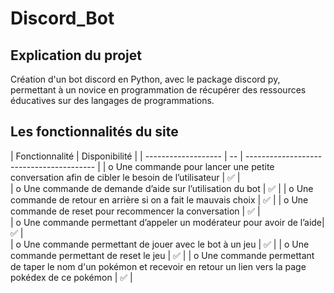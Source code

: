 # Discord_Bot

## Explication du projet

Création d'un bot discord en Python, avec le package discord py, permettant à un novice en programmation de récupérer des ressources 
éducatives sur des langages de programmations.


## Les fonctionnalités du site

| Fonctionnalité             | Disponibilité | 
| ------------------- | -- | ---------------------------------------- | 
| o	Une commande pour lancer une petite conversation afin de cibler le besoin de l’utilisateur       | ✅ |  
| o	Une commande de demande d’aide sur l’utilisation du bot                                                          | ✅             | 
| o	Une commande de retour en arrière si on a fait le mauvais choix                                                  | ✅             | 
| o	Une commande de reset pour recommencer la conversation                                                                 | ✅             |                
| o	Une commande permettant d’appeler un modérateur pour avoir de l’aide| ✅             |          
| o	Une commande permettant de jouer avec le bot à un jeu  | ✅             | 
| o	Une commande permettant de reset le jeu  | ✅             | 
| o Une commande permettant de taper le nom d'un pokémon et recevoir en retour un lien vers la page pokédex de ce pokémon | ✅             |   




